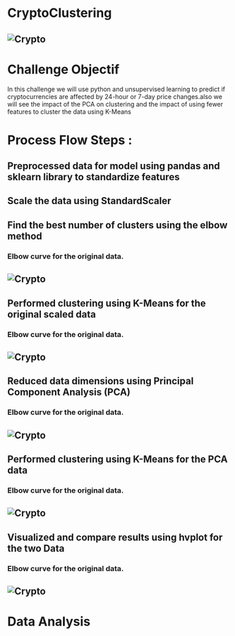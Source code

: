 # CryptoClustering
## ![Crypto](https://i.pinimg.com/736x/ce/bd/26/cebd26365e7e8c1de734652e65f766c8.jpg)

# Challenge Objectif 

In this challenge we will use python and unsupervised learning to predict if cryptocurrencies are affected by 24-hour or 7-day price changes.also we will see the impact of the PCA on clustering and the impact of using fewer features to cluster the data using K-Means

# Process Flow Steps :
## Preprocessed data for model using pandas and sklearn library to standardize features
## Scale the data using StandardScaler
## Find the best number of clusters using the elbow method
   ### Elbow curve for the original data.
   ## ![Crypto]()

## Performed clustering using K-Means for the original scaled data
   ### Elbow curve for the original data.
## ![Crypto]()

## Reduced data dimensions using Principal Component Analysis (PCA)
   ### Elbow curve for the original data.
## ![Crypto]()

## Performed clustering using K-Means for the PCA data
   ### Elbow curve for the original data.
   ## ![Crypto]()

## Visualized and compare results using hvplot for the two Data 
   ### Elbow curve for the original data.
   ## ![Crypto]()

# Data Analysis 
      



